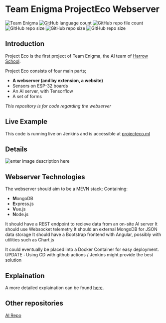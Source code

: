# Team Enigma ProjectEco Webserver

![Team Enigma](https://img.shields.io/badge/Team%20Enigma-Harrow%20School-blue)
![GitHub language count](https://img.shields.io/github/languages/count/DylanK46/TeamEngima-ProjectEco-Webserver) ![GitHub repo file count](https://img.shields.io/github/directory-file-count/DylanK46/TeamEngima-ProjectEco-Webserver) ![GitHub repo size](https://img.shields.io/github/repo-size/DylanK46/TeamEngima-ProjectEco-Webserver) ![GitHub repo size](https://img.shields.io/github/issues/DylanK46/TeamEngima-ProjectEco-Webserver) ![GitHub repo size](https://img.shields.io/github/last-commit/DylanK46/TeamEngima-ProjectEco-Webserver)

## Introduction
Project Eco is the first project of Team Enigma, the AI team of [Harrow School](https://www.harrowschool.org.uk). 

Project Eco consists of four main parts;

 - **A webserver (and by extension, a website)**
 - Sensors on ESP-32 boards
 - An AI server, with Tensorflow
 - A set of forms
 

*This repository is for code regarding the webserver*

## Live Example
This code is running live on Jenkins and is accessible at [projecteco.ml](https://projecteco.ml/)

## Details
![enter image description here](https://raw.githubusercontent.com/DylanK46/TeamEngima-ProjectEco-Webserver/54e5729d56fce9383a1753efde4e51c23b027654/docs/diagram.svg)
## Webserver Technologies
The webserver should aim to be a MEVN stack; Containing:

 - **M**ongoDB
 - **E**xpress.js
 - **V**ue.js
 - **N**ode.js

It should have a REST endpoint to recieve data from an on-site AI server
It should use Websocket telemetry
It should an external MongoDB for JSON data storage
It should have a Bootstrap frontend with Angular, possibly with utilities such as Chart.js

It could eventually be placed into a Docker Container for easy deployment.
UPDATE : Using CD with github actions / Jenkins might provide the best solution

## Explaination
A more detailed explaination can be found [here](https://github.com/Harrow-Enigma/minutes/blob/main/20210327%20-%20Team%20Enigma%20Planning%20Meeting%20Summary.md#the-ecoproject).

## Other repositories
[AI Repo](https://github.com/Harrow-Enigma/ProjectECO-AI)